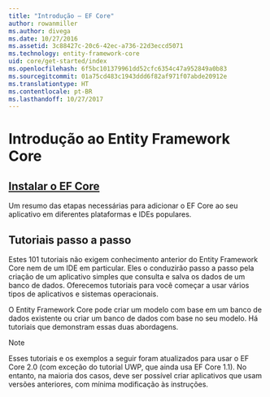 ```yaml
---
title: "Introdução – EF Core"
author: rowanmiller
ms.author: divega
ms.date: 10/27/2016
ms.assetid: 3c88427c-20c6-42ec-a736-22d3eccd5071
ms.technology: entity-framework-core
uid: core/get-started/index
ms.openlocfilehash: 6f5bc101379961dd52cfc6354c47a952849a0b83
ms.sourcegitcommit: 01a75cd483c1943ddd6f82af971f07abde20912e
ms.translationtype: HT
ms.contentlocale: pt-BR
ms.lasthandoff: 10/27/2017
---
```

# <a name="getting-started-with-entity-framework-core"></a>Introdução ao Entity Framework Core

## <a name="installing-ef-coreinstallindexmd"></a>[Instalar o EF Core](install/index.md)

Um resumo das etapas necessárias para adicionar o EF Core ao seu aplicativo em diferentes plataformas e IDEs populares.

## <a name="step-by-step-tutorials"></a>Tutoriais passo a passo

Estes 101 tutoriais não exigem conhecimento anterior do Entity Framework Core nem de um IDE em particular. Eles o conduzirão passo a passo pela criação de um aplicativo simples que consulta e salva os dados de um banco de dados. Oferecemos tutoriais para você começar a usar vários tipos de aplicativos e sistemas operacionais.

O Entity Framework Core pode criar um modelo com base em um banco de dados existente ou criar um banco de dados com base no seu modelo. Há tutoriais que demonstram essas duas abordagens.

> [!NOTE]  
> Esses tutoriais e os exemplos a seguir foram atualizados para usar o EF Core 2.0 (com exceção do tutorial UWP, que ainda usa EF Core 1.1). No entanto, na maioria dos casos, deve ser possível criar aplicativos que usam versões anteriores, com mínima modificação às instruções. 
